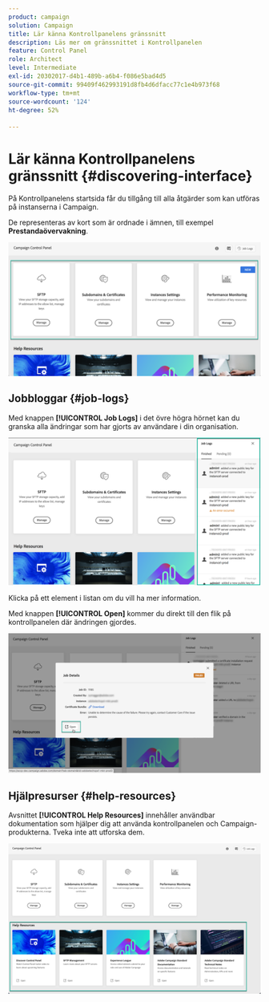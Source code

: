 ```yaml
---
product: campaign
solution: Campaign
title: Lär känna Kontrollpanelens gränssnitt
description: Läs mer om gränssnittet i Kontrollpanelen
feature: Control Panel
role: Architect
level: Intermediate
exl-id: 20302017-d4b1-489b-a6b4-f086e5bad4d5
source-git-commit: 99409f462993191d8fb4d6dfacc77c1e4b973f68
workflow-type: tm+mt
source-wordcount: '124'
ht-degree: 52%

---
```


# Lär känna Kontrollpanelens gränssnitt {#discovering-interface}

På Kontrollpanelens startsida får du tillgång till alla åtgärder som kan utföras på instanserna i Campaign.

De representeras av kort som är ordnade i ämnen, till exempel **Prestandaövervakning**.

<!--With upcoming Campaign releases, more topics and cards will be made available.-->

![](assets/control_panel_interface.png)

## Jobbloggar {#job-logs}

Med knappen **[!UICONTROL Job Logs]** i det övre högra hörnet kan du granska alla ändringar som har gjorts av användare i din organisation.

![](assets/control_panel_interface2.png)

Klicka på ett element i listan om du vill ha mer information.

Med knappen **[!UICONTROL Open]** kommer du direkt till den flik på kontrollpanelen där ändringen gjordes.

![](assets/control_panel_logdetails.png)

## Hjälpresurser {#help-resources}

Avsnittet **[!UICONTROL Help Resources]** innehåller användbar dokumentation som hjälper dig att använda kontrollpanelen och Campaign-produkterna. Tveka inte att utforska dem.

![](assets/helpresources.png)

